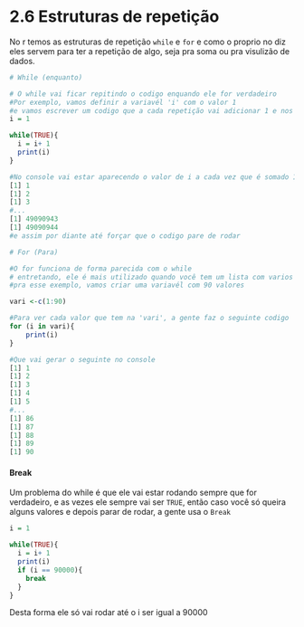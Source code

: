# 2.6 Estruturas de repetição

No r temos as estruturas de repetição `while` e `for` e como o proprio no diz eles servem para ter a repetição de algo, seja pra soma ou pra visulizão de dados.

```r
# While (enquanto)

# O while vai ficar repitindo o codigo enquando ele for verdadeiro
#Por exemplo, vamos definir a variavél 'i' com o valor 1 
#e vamos escrever um codigo que a cada repetição vai adicionar 1 e nos retornar o 1, ficaria assim:
i = 1

while(TRUE){
  i = i+ 1
  print(i)
}

#No console vai estar aparecendo o valor de i a cada vez que é somado 1
[1] 1
[1] 2
[1] 3
#...
[1] 49090943
[1] 49090944
#e assim por diante até forçar que o codigo pare de rodar

# For (Para)

#O for funciona de forma parecida com o while
# entretando, ele é mais utilizado quando você tem um lista com varios algoritimos e quer os vizualizar ou somar um valor em cada item
#pra esse exemplo, vamos criar uma variavél com 90 valores

vari <-c(1:90)

#Para ver cada valor que tem na 'vari', a gente faz o seguinte codigo
for (i in vari){
    print(i)
}

#Que vai gerar o seguinte no console
[1] 1
[1] 2
[1] 3
[1] 4
[1] 5
#...
[1] 86
[1] 87
[1] 88
[1] 89
[1] 90
```

#### Break
Um problema do while é que ele vai estar rodando sempre que for verdadeiro, e as vezes ele sempre vai ser `TRUE`, então caso você só queira alguns valores e depois parar de rodar, a gente usa o `Break`

```r
i = 1

while(TRUE){
  i = i+ 1
  print(i)
  if (i == 90000){
    break
  }
}
```
Desta forma ele só vai rodar até o i ser igual a 90000